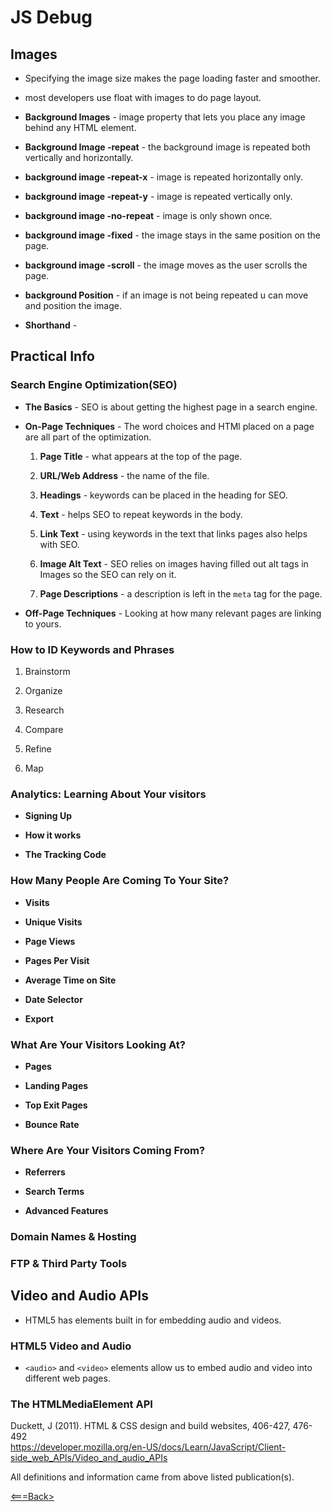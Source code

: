 # JS Debug

## Images 

* Specifying the image size makes the page loading faster and smoother.

* most developers use float with images to do page layout.

* **Background Images** - image property that lets you place any image behind any HTML element.

* **Background Image -repeat** - the background image is repeated both vertically and horizontally.

* **background image -repeat-x** - image is repeated horizontally only.

* **background image -repeat-y** - image is repeated vertically only.

* **background image -no-repeat** - image is only shown once.

* **background image -fixed** - the image stays in the same position on the page.

* **background image -scroll** - the image moves as the user scrolls the page. 

* **background Position** - if an image is not being repeated u can move and position the image.

* **Shorthand** - 

## Practical Info

### **Search Engine Optimization(SEO)** 

* **The Basics** - SEO is about getting the highest page in a search engine. 

* **On-Page Techniques** - The word choices and HTMl placed on a page are all part of the optimization.

    1. **Page Title** - what appears at the top of the page.

    2. **URL/Web Address** - the name of the file.

    3. **Headings** - keywords can be placed in the heading for SEO.

    4. **Text** - helps SEO to repeat keywords in the body.

    5. **Link Text** - using keywords in the text that links pages also helps with SEO.

    6. **Image Alt Text** - SEO relies on images having filled out alt tags in Images so the SEO can rely on it.

    7. **Page Descriptions** - a description is left in the `meta` tag for the page.

* **Off-Page Techniques** - Looking at how many relevant pages are linking to yours.

### How to ID Keywords and Phrases

1. Brainstorm

2. Organize

3. Research

4. Compare

5. Refine

6. Map

### Analytics: Learning About Your visitors

* **Signing Up**

* **How it works**

* **The Tracking Code**

### How Many People Are Coming To Your Site?

* **Visits**

* **Unique Visits**

* **Page Views**

* **Pages Per Visit**

* **Average Time on Site**

* **Date Selector**

* **Export**

### What Are Your Visitors Looking At?

* **Pages**

* **Landing Pages**

* **Top Exit Pages**

* **Bounce Rate**

### Where Are Your Visitors Coming From?

* **Referrers**

* **Search Terms**

* **Advanced Features**

### Domain Names & Hosting

### FTP & Third Party Tools

## Video and Audio APIs

 * HTML5 has elements built in for embedding audio and videos.

### HTML5 Video and Audio 

* `<audio>` and `<video>` elements allow us to embed audio and video into different web pages. 

### The HTMLMediaElement API



















Duckett, J (2011). HTML & CSS design and build websites, 406-427, 476-492 <br>
https://developer.mozilla.org/en-US/docs/Learn/JavaScript/Client-side_web_APIs/Video_and_audio_APIs

All definitions and information came from above listed publication(s).

[<===Back>](README.md)